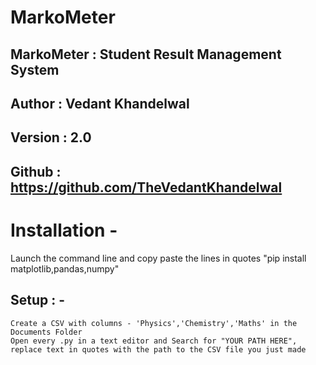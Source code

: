 # MarkoMeter
##   MarkoMeter	: 	Student Result Management System
##   Author 	: 	Vedant Khandelwal
##   Version 	: 	2.0
##   Github 	: 	https://github.com/TheVedantKhandelwal
 
 # Installation - 
 Launch the command line and copy paste the lines in quotes
 "pip install matplotlib,pandas,numpy"
 
 
 ## Setup : -
    Create a CSV with columns - 'Physics','Chemistry','Maths' in the Documents Folder
    Open every .py in a text editor and Search for "YOUR PATH HERE", replace text in quotes with the path to the CSV file you just made
    

